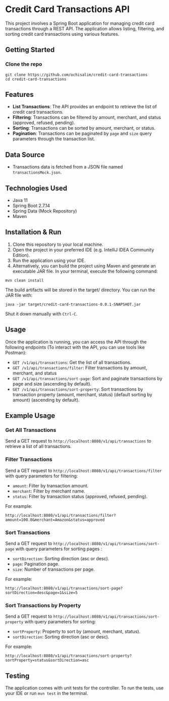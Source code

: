 # Credit Card Transactions API
This project involves a Spring Boot application for managing credit card transactions through a REST API. The application allows listing, filtering, and sorting credit card transactions using various features.

## Getting Started

### Clone the repo

```shell
git clone https://github.com/ochisalim/credit-card-transactions
cd credit-card-transactions
```

## Features

- **List Transactions**: The API provides an endpoint to retrieve the list of credit card transactions.
- **Filtering**: Transactions can be filtered by amount, merchant, and status (approved, refused, pending).
- **Sorting**: Transactions can be sorted by amount, merchant, or status.
- **Pagination**: Transactions can be paginated by `page` and `size` query parameters through the transaction list.

## Data Source

- Transactions data is fetched from a JSON file named `transactionsMock.json`.

## Technologies Used

- Java 11
- Spring Boot 2.7.14
- Spring Data (Mock Repository)
- Maven

## Installation & Run

1. Clone this repository to your local machine.
2. Open the project in your preferred IDE (e.g. IntelliJ IDEA Community Edition).
3. Run the application using your IDE.
4. Alternatively, you can build the project using Maven and generate an executable JAR file. In your terminal, execute the following command:

```shell
mvn clean install
```
The build artifacts will be stored in the target/ directory. You can run the JAR file with:

```shell
java -jar target/credit-card-transactions-0.0.1-SNAPSHOT.jar
```
Shut it down manually with `Ctrl-C`.

## Usage

Once the application is running, you can access the API through the following endpoints (To interact with the API, you can use tools like Postman):

- `GET /v1/api/transactions`: Get the list of all transactions.
- `GET /v1/api/transactions/filter`: Filter transactions by amount, merchant, and status 
- `GET /v1/api/transactions/sort-page`: Sort and paginate transactions by page and size (ascending by default).
- `GET /v1/api/transactions/sort-property`: Sort transactions by transaction property (amount, merchant, status) (default sorting by amount) (ascending by default).

## Example Usage

### Get All Transactions

Send a GET request to `http://localhost:8080/v1/api/transactions` to retrieve a list of all transactions.

### Filter Transactions

Send a GET request to `http://localhost:8080/v1/api/transactions/filter` with query parameters for filtering:

- `amount`: Filter by transaction amount.
- `merchant`: Filter by merchant name.
- `status`: Filter by transaction status (approved, refused, pending).

For example:
```shell
http://localhost:8080/v1/api/transactions/filter?amount=100.0&merchant=Amazon&status=approved
```

### Sort Transactions

Send a GET request to `http://localhost:8080/v1/api/transactions/sort-page` with query parameters for sorting pages :

- `sortDirection`: Sorting direction (asc or desc).
- `page`: Pagination page.
- `size`: Number of transactions per page.

For example:
```shell
http://localhost:8080/v1/api/transactions/sort-page?sortDirection=desc&page=1&size=5
```

### Sort Transactions by Property

Send a GET request to `http://localhost:8080/v1/api/transactions/sort-property` with query parameters for sorting:

- `sortProperty`: Property to sort by (amount, merchant, status).
- `sortDirection`: Sorting direction (asc or desc).

For example:
```shell
http://localhost:8080/v1/api/transactions/sort-property?sortProperty=status&sortDirection=asc
```

## Testing

The application comes with unit tests for the controller. To run the tests, use your IDE or run `mvn test` in the terminal.
